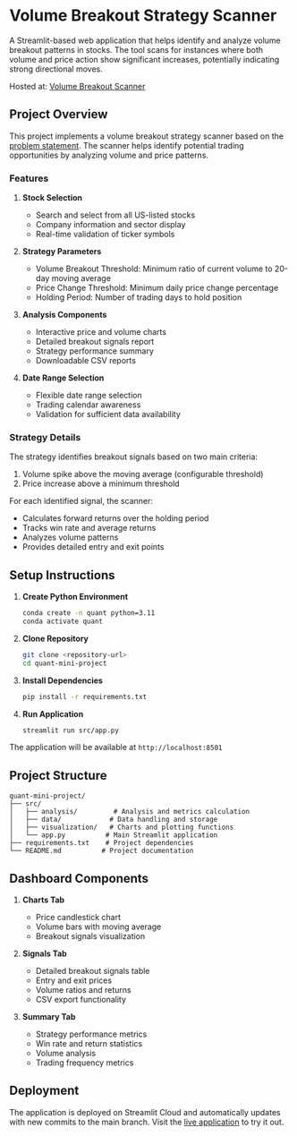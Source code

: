 # Volume Breakout Strategy Scanner

A Streamlit-based web application that helps identify and analyze volume breakout patterns in stocks. The tool scans for instances where both volume and price action show significant increases, potentially indicating strong directional moves.

Hosted at: [Volume Breakout Scanner](https://quant-mini-project.streamlit.app/)

## Project Overview

This project implements a volume breakout strategy scanner based on the [problem statement](https://docs.google.com/document/d/1sYQE5kW0TocdvVvC69kWsbwT-HyVkwveTrXsG4Tk91w/edit?tab=t.0). The scanner helps identify potential trading opportunities by analyzing volume and price patterns.

### Features

1. **Stock Selection**
   - Search and select from all US-listed stocks
   - Company information and sector display
   - Real-time validation of ticker symbols

2. **Strategy Parameters**
   - Volume Breakout Threshold: Minimum ratio of current volume to 20-day moving average
   - Price Change Threshold: Minimum daily price change percentage
   - Holding Period: Number of trading days to hold position

3. **Analysis Components**
   - Interactive price and volume charts
   - Detailed breakout signals report
   - Strategy performance summary
   - Downloadable CSV reports

4. **Date Range Selection**
   - Flexible date range selection
   - Trading calendar awareness
   - Validation for sufficient data availability

### Strategy Details

The strategy identifies breakout signals based on two main criteria:
1. Volume spike above the moving average (configurable threshold)
2. Price increase above a minimum threshold

For each identified signal, the scanner:
- Calculates forward returns over the holding period
- Tracks win rate and average returns
- Analyzes volume patterns
- Provides detailed entry and exit points

## Setup Instructions

1. **Create Python Environment**
   ```bash
   conda create -n quant python=3.11
   conda activate quant
   ```

2. **Clone Repository**
   ```bash
   git clone <repository-url>
   cd quant-mini-project
   ```

3. **Install Dependencies**
   ```bash
   pip install -r requirements.txt
   ```

4. **Run Application**
   ```bash
   streamlit run src/app.py
   ```

The application will be available at `http://localhost:8501`

## Project Structure

```
quant-mini-project/
├── src/
│   ├── analysis/         # Analysis and metrics calculation
│   ├── data/            # Data handling and storage
│   ├── visualization/   # Charts and plotting functions
│   └── app.py          # Main Streamlit application
├── requirements.txt    # Project dependencies
└── README.md          # Project documentation
```

## Dashboard Components

1. **Charts Tab**
   - Price candlestick chart
   - Volume bars with moving average
   - Breakout signals visualization

2. **Signals Tab**
   - Detailed breakout signals table
   - Entry and exit prices
   - Volume ratios and returns
   - CSV export functionality

3. **Summary Tab**
   - Strategy performance metrics
   - Win rate and return statistics
   - Volume analysis
   - Trading frequency metrics

## Deployment

The application is deployed on Streamlit Cloud and automatically updates with new commits to the main branch. Visit the [live application](https://quant-mini-project.streamlit.app/) to try it out.
